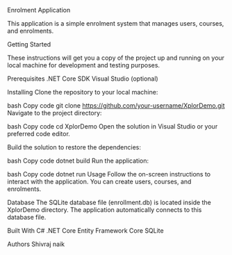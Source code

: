 
Enrolment Application

This application is a simple enrolment system that manages users, courses, and enrolments.

Getting Started

These instructions will get you a copy of the project up and running on your local machine for development and testing purposes.

Prerequisites
.NET Core SDK 
Visual Studio (optional)

Installing
Clone the repository to your local machine:

bash
Copy code
git clone https://github.com/your-username/XplorDemo.git
Navigate to the project directory:

bash
Copy code
cd XplorDemo
Open the solution in Visual Studio or your preferred code editor.

Build the solution to restore the dependencies:

bash
Copy code
dotnet build
Run the application:

bash
Copy code
dotnet run
Usage
Follow the on-screen instructions to interact with the application. You can create users, courses, and enrolments.

Database
The SQLite database file (enrollment.db) is located inside the XplorDemo directory. 
The application automatically connects to this database file.

Built With
C#
.NET Core
Entity Framework Core
SQLite

Authors
Shivraj naik
